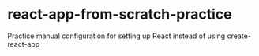 # react-app-from-scratch-practice
Practice manual configuration for setting up React instead of using create-react-app

